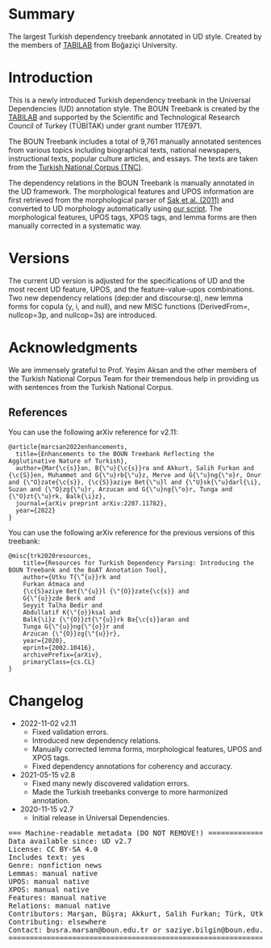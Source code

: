 # Summary

The largest Turkish dependency treebank annotated in UD style. Created by the members of [TABILAB](http://http://tabilab.cmpe.boun.edu.tr/) from Boğaziçi University.

# Introduction

This is a newly introduced Turkish dependency treebank in the Universal Dependencies (UD) annotation style. The BOUN Treebank is created by the [TABILAB](http://http://tabilab.cmpe.boun.edu.tr/) and supported by the Scientific and Technological Research Council of Turkey (TÜBİTAK) under grant number 117E971.

The BOUN Treebank includes a total of 9,761 manually annotated sentences from various topics including biographical texts, national newspapers, instructional texts, popular culture articles, and essays. The texts are taken from the [Turkish National Corpus (TNC)](https://www.tnc.org.tr/).

The dependency relations in the BOUN Treebank is manually annotated in the UD framework. The morphological features and UPOS information are first retrieved from the morphological parser of [Sak et al. (2011)](https://link.springer.com/article/10.1007/s10579-010-9128-6) and converted to UD morphology automatically using [our script](https://github.com/boun-tabi/UD_docs/blob/main/convert_sak_morp_to_ud_morp.py). The morphological features, UPOS tags, XPOS tags, and lemma forms are then manually corrected in a systematic way.


# Versions

The current UD version is adjusted for the specifications of UD and the most recent UD feature, UPOS, and the feature-value-upos combinations. Two new dependency relations (dep:der and discourse:q), new lemma forms for copula (y, i, and null), and new MISC functions (DerivedFrom=, nullcop=3p, and nullcop=3s) are introduced.  


# Acknowledgments

We are immensely grateful to Prof. Yeşim Aksan and the other members of the Turkish National Corpus Team for their tremendous help in providing us with sentences from the Turkish National Corpus.

## References

You can use the following arXiv reference for v2.11:

```
@article{marcsan2022enhancements,
  title={Enhancements to the BOUN Treebank Reflecting the Agglutinative Nature of Turkish},
  author={Mar{\c{s}}an, B{\"u}{\c{s}}ra and Akkurt, Salih Furkan and {\c{S}}en, Muhammet and G{\"u}rb{\"u}z, Merve and G{\"u}ng{\"o}r, Onur and {\"O}zate{\c{s}}, {\c{S}}aziye Bet{\"u}l and {\"U}sk{\"u}darl{\i}, Suzan and {\"O}zg{\"u}r, Arzucan and G{\"u}ng{\"o}r, Tunga and {\"O}zt{\"u}rk, Balk{\i}z},
  journal={arXiv preprint arXiv:2207.11782},
  year={2022}
}
```

You can use the following arXiv reference for the previous versions of this treebank:

```
@misc{trk2020resources,
    title={Resources for Turkish Dependency Parsing: Introducing the BOUN Treebank and the BoAT Annotation Tool},
    author={Utku T{\”{u}}rk and
    Furkan Atmaca and
    {\c{S}aziye Bet{\"{u}}l {\"{O}}zate{\c{s}} and
    G{\"{o}}zde Berk and
    Seyyit Talha Bedir and
    Abdullatif K{\"{o}}ksal and
    Balk{\i}z {\"{O}}zt{\"{u}}rk Ba{\c{s}}aran and
    Tunga G{\"{u}}ng{\"{o}}r and
    Arzucan {\"{O}}zg{\"{u}}r},
    year={2020},
    eprint={2002.10416},
    archivePrefix={arXiv},
    primaryClass={cs.CL}
}
```

# Changelog

* 2022-11-02 v2.11
  * Fixed validation errors.
  * Introduced new dependency relations.
  * Manually corrected lemma forms, morphological features, UPOS and XPOS tags.
  * Fixed dependency annotations for coherency and accuracy.
* 2021-05-15 v2.8
  * Fixed many newly discovered validation errors.
  * Made the Turkish treebanks converge to more harmonized annotation.
* 2020-11-15 v2.7
  * Initial release in Universal Dependencies.

<pre>
=== Machine-readable metadata (DO NOT REMOVE!) ================================
Data available since: UD v2.7
License: CC BY-SA 4.0
Includes text: yes
Genre: nonfiction news
Lemmas: manual native
UPOS: manual native
XPOS: manual native
Features: manual native
Relations: manual native
Contributors: Marşan, Büşra; Akkurt, Salih Furkan; Türk, Utku; Atmaca, Furkan; Özateş, Şaziye Betül; Berk, Gözde; Bedir, Seyyit Talha; Köksal, Abdullatif; Öztürk Başaran, Balkız; Güngör, Tunga; Özgür, Arzucan
Contributing: elsewhere
Contact: busra.marsan@boun.edu.tr or saziye.bilgin@boun.edu.tr
===============================================================================
</pre>

